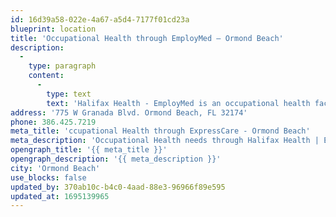 ```yaml
---
id: 16d39a58-022e-4a67-a5d4-7177f01cd23a
blueprint: location
title: 'Occupational Health through EmployMed – Ormond Beach'
description:
  -
    type: paragraph
    content:
      -
        type: text
        text: 'Halifax Health - EmployMed is an occupational health facility that provides screening services and other occupational health testing. Halifax Health – EmployMed can customize a program to fit the needs of any company; providing occupational screenings, confidential record keeping, and offsite and after hours testing. EmployMed partners with Halifax Health to ensure efficient screenings and also offers clients access to a large network of additional services.'
address: '775 W Granada Blvd. Ormond Beach, FL 32174'
phone: 386.425.7219
meta_title: 'ccupational Health through ExpressCare - Ormond Beach'
meta_description: 'Occupational Health needs through Halifax Health | Express Care.'
opengraph_title: '{{ meta_title }}'
opengraph_description: '{{ meta_description }}'
city: 'Ormond Beach'
use_blocks: false
updated_by: 370ab10c-b4c0-4aad-88e3-96966f89e595
updated_at: 1695139965
---
```

